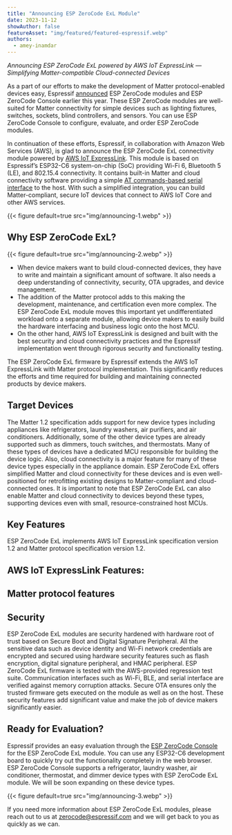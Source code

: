 ```yaml
---
title: "Announcing ESP ZeroCode ExL Module"
date: 2023-11-12
showAuthor: false
featureAsset: "img/featured/featured-espressif.webp"
authors:
  - amey-inamdar
---
```

*Announcing ESP ZeroCode ExL powered by AWS IoT ExpressLink — Simplifying Matter-compatible Cloud-connected Devices*

As a part of our efforts to make the development of Matter protocol-enabled devices easy, Espressif [announced](https://www.espressif.com/en/news/ESP-ZeroCode_Modules) ESP ZeroCode modules and ESP ZeroCode Console earlier this year. These ESP ZeroCode modules are well-suited for Matter connectivity for simple devices such as lighting fixtures, switches, sockets, blind controllers, and sensors. You can use ESP ZeroCode Console to configure, evaluate, and order ESP ZeroCode modules.

In continuation of these efforts, Espressif, in collaboration with Amazon Web Services (AWS), is glad to announce the ESP ZeroCode ExL connectivity module powered by [AWS IoT ExpressLink](https://aws.amazon.com/iot-expresslink/). This module is based on Espressif’s ESP32-C6 system-on-chip (SoC) providing Wi-Fi 6, Bluetooth 5 (LE), and 802.15.4 connectivity. It contains built-in Matter and cloud connectivity software providing a simple [AT commands-based serial interface](https://docs.aws.amazon.com/iot-expresslink/latest/programmersguide/elpg.html) to the host. With such a simplified integration, you can build Matter-compliant, secure IoT devices that connect to AWS IoT Core and other AWS services.

{{< figure
    default=true
    src="img/announcing-1.webp"
    >}}

## Why ESP ZeroCode ExL?

{{< figure
    default=true
    src="img/announcing-2.webp"
    >}}

- When device makers want to build cloud-connected devices, they have to write and maintain a significant amount of software. It also needs a deep understanding of connectivity, security, OTA upgrades, and device management.
- The addition of the Matter protocol adds to this making the development, maintenance, and certification even more complex. The ESP ZeroCode ExL module moves this important yet undifferentiated workload onto a separate module, allowing device makers to easily build the hardware interfacing and business logic onto the host MCU.
- On the other hand, AWS IoT ExpressLink is designed and built with the best security and cloud connectivity practices and the Espressif implementation went through rigorous security and functionality testing.

The ESP ZeroCode ExL firmware by Espressif extends the AWS IoT ExpressLink with Matter protocol implementation. This significantly reduces the efforts and time required for building and maintaining connected products by device makers.

## Target Devices

The Matter 1.2 specification adds support for new device types including appliances like refrigerators, laundry washers, air purifiers, and air conditioners. Additionally, some of the other device types are already supported such as dimmers, touch switches, and thermostats. Many of these types of devices have a dedicated MCU responsible for building the device logic. Also, cloud connectivity is a major feature for many of these device types especially in the appliance domain. ESP ZeroCode ExL offers simplified Matter and cloud connectivity for these devices and is even well-positioned for retrofitting existing designs to Matter-compliant and cloud-connected ones. It is important to note that ESP ZeroCode ExL can also enable Matter and cloud connectivity to devices beyond these types, supporting devices even with small, resource-constrained host MCUs.

## Key Features

ESP ZeroCode ExL implements AWS IoT ExpressLink specification version 1.2 and Matter protocol specification version 1.2.

## AWS IoT ExpressLink Features:

## Matter protocol features

## Security

ESP ZeroCode ExL modules are security hardened with hardware root of trust based on Secure Boot and Digital Signature Peripheral. All the sensitive data such as device identity and Wi-Fi network credentials are encrypted and secured using hardware security features such as flash encryption, digital signature peripheral, and HMAC peripheral. ESP ZeroCode ExL firmware is tested with the AWS-provided regression test suite. Communication interfaces such as Wi-Fi, BLE, and serial interface are verified against memory corruption attacks. Secure OTA ensures only the trusted firmware gets executed on the module as well as on the host. These security features add significant value and make the job of device makers significantly easier.

## Ready for Evaluation?

Espressif provides an easy evaluation through the [ESP ZeroCode Console](https://zerocode.espressif.com/) for the ESP ZeroCode ExL module. You can use any ESP32-C6 development board to quickly try out the functionality completely in the web browser. ESP ZeroCode Console supports a refrigerator, laundry washer, air conditioner, thermostat, and dimmer device types with ESP ZeroCode ExL module. We will be soon expanding on these device types.

{{< figure
    default=true
    src="img/announcing-3.webp"
    >}}

If you need more information about ESP ZeroCode ExL modules, please reach out to us at [zerocode@espressif.com](mailto:zerocode@espressif.com) and we will get back to you as quickly as we can.
